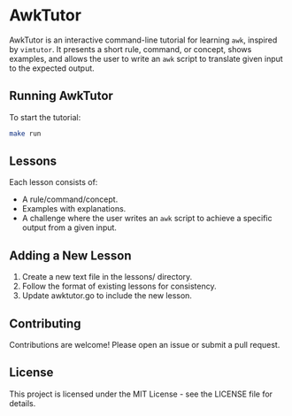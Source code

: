 # AwkTutor

AwkTutor is an interactive command-line tutorial for learning `awk`, inspired by `vimtutor`. It presents a short rule, command, or concept, shows examples, and allows the user to write an `awk` script to translate given input to the expected output.

## Running AwkTutor

To start the tutorial:

```sh
make run
```

## Lessons

Each lesson consists of:

- A rule/command/concept.
- Examples with explanations.
- A challenge where the user writes an `awk` script to achieve a specific output from a given input.

## Adding a New Lesson

1. Create a new text file in the lessons/ directory.
2. Follow the format of existing lessons for consistency.
3. Update awktutor.go to include the new lesson.

## Contributing

Contributions are welcome! Please open an issue or submit a pull request.

## License

This project is licensed under the MIT License - see the LICENSE file for details.
